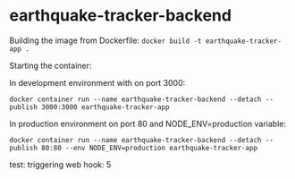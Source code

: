 # earthquake-tracker-backend

Building the image from Dockerfile:
`docker build -t earthquake-tracker-app .`

Starting the container:

In development environment with on port 3000:
```
docker container run --name earthquake-tracker-backend --detach --publish 3000:3000 earthquake-tracker-app
```

In production environment on port 80 and NODE_ENV=production variable:
```
docker container run --name earthquake-tracker-backend --detach --publish 80:80 --env NODE_ENV=production earthquake-tracker-app
```

test: triggering web hook: 5
